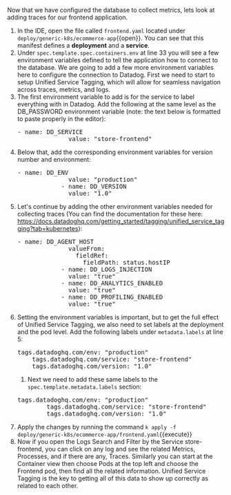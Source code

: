 Now that we have configured the database to collect metrics, lets look at adding traces for our frontend application.

1.  In the IDE, open the file called `frontend.yaml` located under `deploy/generic-k8s/ecommerce-app`{{open}}. You can see that this manifest defines a **deployment** and a **service**. 
2.  Under `spec.template.spec.containers.env` at line 33 you will see a few environment variables defined to tell the application how to connect to the database. We are going to add a few more environment variables here to configure the connection to Datadog. First we need to start to setup Unified Service Tagging, which will allow for seamless navigation across traces, metrics, and logs. 
3.  The first environment variable to add is for the service to label everything with in Datadog. Add the following at the same level as the DB_PASSWORD environment variable (note: the text below is formatted to paste properly in the editor):
    <pre class="file" data-target="clipboard">
    - name: DD_SERVICE
                  value: "store-frontend"</pre>
4.  Below that, add the corresponding environment variables for version number and environment:
    <pre class="file" data-target="clipboard">- name: DD_ENV
                  value: "production"
                - name: DD_VERSION
                  value: "1.0"</pre>
5.  Let's continue by adding the other environment variables needed for collecting traces (You can find the documentation for these here: https://docs.datadoghq.com/getting_started/tagging/unified_service_tagging?tab=kubernetes):
    <pre class="file" data-target="clipboard">- name: DD_AGENT_HOST
                  valueFrom:
                    fieldRef:
                      fieldPath: status.hostIP
                - name: DD_LOGS_INJECTION
                  value: "true"
                - name: DD_ANALYTICS_ENABLED
                  value: "true"
                - name: DD_PROFILING_ENABLED
                  value: "true"</pre>
6.  Setting the environment variables is important, but to get the full effect of Unified Service Tagging, we also need to set labels at the deployment and the pod level. Add the following labels under `metadata.labels` at line 5:
    <pre class="file" data-target="clipboard">tags.datadoghq.com/env: "production"
        tags.datadoghq.com/service: "store-frontend"
        tags.datadoghq.com/version: "1.0"</pre>
    1.  Next we need to add these same labels to the `spec.template.metadata.labels` section:
    <pre class="file" data-target="clipboard">tags.datadoghq.com/env: "production"
            tags.datadoghq.com/service: "store-frontend"
            tags.datadoghq.com/version: "1.0"</pre>
7.  Apply the changes by running the command `k apply -f deploy/generic-k8s/ecommerce-app/frontend.yaml`{{execute}}
8.  Now if you open the Logs Search and Filter by the Service store-frontend, you can click on any log and see the related Metrics, Processes, and if there are any, Traces. Similarly you can start at the Container view then choose Pods at the top left and choose the Frontend pod, then find all the related information. Unified Service Tagging is the key to getting all of this data to show up correctly as related to each other.